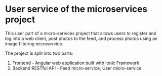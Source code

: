 # User service of the microservices project

This user part of a micro-services project that allows users to register and log into a web client, post photos to the feed, and process photos using an image filtering microservice.

The project is split into two parts:
1. Frontend - Angular web application built with Ionic Framework
2. Backend RESTful API - Feed micro-service, User micro-service
